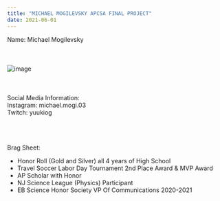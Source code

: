 ```yaml
---
title: "MICHAEL MOGILEVSKY APCSA FINAL PROJECT"
date: 2021-06-01
---
```

Name: Michael Mogilevsky<br/><br/><br/><br/>
![image](https://user-images.githubusercontent.com/85149773/120273746-e80f9280-c27c-11eb-82c9-56b5ec92a3ec.png)<br/><br/><br/><br/>
Social Media Information:<br/>
Instagram: michael.mogi.03<br/>
Twitch: yuukiog<br/><br/><br/><br/>


Brag Sheet: <br/>
- Honor Roll (Gold and Silver) all 4 years of High School <br/>
- Travel Soccer Labor Day Tournament 2nd Place Award & MVP Award <br/>
- AP Scholar with Honor <br/>
- NJ Science League (Physics) Participant <br/>
- EB Science Honor Society VP Of Communications 2020-2021
